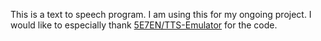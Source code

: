 This is a text to speech program. I am using this for my ongoing project.
I would like to especially thank [5E7EN/TTS-Emulator](https://github.com/5E7EN/TTS-Emulator?tab=readme-ov-file) for the code.
